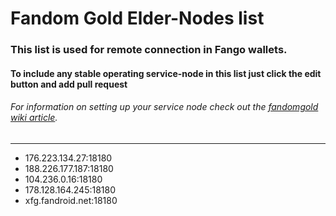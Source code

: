 # Fandom Gold Elder-Nodes list
### This list is used for remote connection in Fango wallets.
#### To include any stable operating service-node in this list just click the edit button and add pull request
###### For information on setting up your service node check out the [fandomgold wiki article](https://github.com/FandomGold/fandomgold/wiki/Run-a-Service-Node).

--------------------------

-  176.223.134.27:18180
-  188.226.177.187:18180
-  104.236.0.16:18180
-  178.128.164.245:18180
-  xfg.fandroid.net:18180
